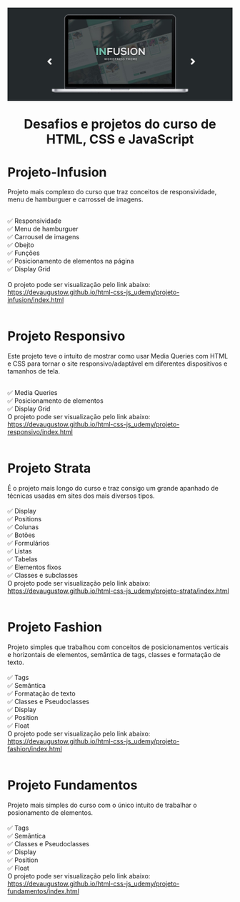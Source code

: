<h1 align="center">
    <img src="imgReadme/img02.jpg"> 
    <p>Desafios e projetos do curso de HTML, CSS e JavaScript</p>
</h1>


# Projeto-Infusion

Projeto mais complexo do curso que traz conceitos de responsividade, menu de hamburguer e carrossel de imagens.<br><br>

✅ Responsividade<br>
✅ Menu de hamburguer<br>
✅ Carrousel de imagens<br>
✅ Obejto<br>
✅ Funções<br>
✅ Posicionamento de elementos na página<br>
✅ Display Grid<br><br>
O projeto pode ser visualização pelo link abaixo:<br>
<a href="https://devaugustow.github.io/html-css-js_udemy/projeto-infusion/index.html">https://devaugustow.github.io/html-css-js_udemy/projeto-infusion/index.html</a>
<br><br>

# Projeto Responsivo

Este projeto teve o intuito de mostrar como usar Media Queries com HTML e CSS para tornar o site responsivo/adaptável em diferentes dispositivos e tamanhos de tela.<br><br>

✅ Media Queries<br>
✅ Posicionamento de elementos<br>
✅ Display Grid<br>
O projeto pode ser visualização pelo link abaixo:<br>
<a href="https://devaugustow.github.io/html-css-js_udemy/projeto-responsivo/index.html">https://devaugustow.github.io/html-css-js_udemy/projeto-responsivo/index.html</a>
<br><br>

# Projeto Strata

É o projeto mais longo do curso e traz consigo um grande apanhado de técnicas usadas em sites dos mais diversos tipos.<br><br>
✅ Display<br>
✅ Positions<br>
✅ Colunas<br>
✅ Botões<br>
✅ Formulários<br>
✅ Listas<br>
✅ Tabelas<br>
✅ Elementos fixos<br>
✅ Classes e subclasses<br>
O projeto pode ser visualização pelo link abaixo:<br>
<a href="https://devaugustow.github.io/html-css-js_udemy/projeto-strata/index.html">https://devaugustow.github.io/html-css-js_udemy/projeto-strata/index.html</a>
<br><br>

# Projeto Fashion

Projeto simples que trabalhou com conceitos de posicionamentos verticais e horizontais de elementos, semântica de tags, classes e formatação de texto.<br><br>
✅ Tags<br>
✅ Semântica<br>
✅ Formatação de texto<br>
✅ Classes e Pseudoclasses<br>
✅ Display<br>
✅ Position<br>
✅ Float<br>
O projeto pode ser visualização pelo link abaixo:<br>
<a href="https://devaugustow.github.io/html-css-js_udemy/projeto-fashion/index.html">https://devaugustow.github.io/html-css-js_udemy/projeto-fashion/index.html</a>
<br><br>

# Projeto Fundamentos

Projeto mais simples do curso com o único intuito de trabalhar o posionamento de elementos.<br><br>
✅ Tags<br>
✅ Semântica<br>
✅ Classes e Pseudoclasses<br>
✅ Display<br>
✅ Position<br>
✅ Float<br>
O projeto pode ser visualização pelo link abaixo:<br>
<a href="https://devaugustow.github.io/html-css-js_udemy/projeto-fundamentos/index.html">https://devaugustow.github.io/html-css-js_udemy/projeto-fundamentos/index.html</a>
<br><br>
